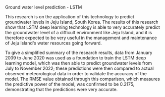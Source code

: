 Ground water level prediction - LSTM

This research is on the application of this technology to predict groundwater levels in Jeju Island, South Korea.
The results of this research show that LSTM deep learning technology is able to very accurately predict the groundwater level of a difficult environment like Jeju Island, and it is therefore expected to be very useful in the management and maintenance of Jeju Island's water resources going forward.

To give a simplified summary of the research results, data from January 2009 to June 2020 was used as a foundation to train the LSTM deep learning model, which was then able to predict groundwater levels from July to November 2022; these predictions were then compared to actual observed meteorological data in order to validate the accuracy of the model. 
The RMSE value obtained through this comparison, which measures the predictive power of the model, was confirmed to be 0.2175, demonstrating that the predictions were very accurate.
